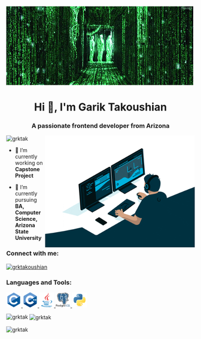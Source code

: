 &nbsp;&nbsp;&nbsp;&nbsp;&nbsp;&nbsp;&nbsp;&nbsp;&nbsp;![MasterHead](https://github.com/grktak/grktak/blob/main/matrixGif.gif)
<h1 align="center">Hi 👋, I'm Garik Takoushian</h1>
<h3 align="center">A passionate frontend developer from Arizona</h3>
<img align="right" alt="Coding" width="400" src="https://github.com/grktak/grktak/blob/main/programmer.gif">


<p align="left"> <img src="https://komarev.com/ghpvc/?username=grktak&label=Profile%20views&color=0e75b6&style=flat" alt="grktak" /> </p>

- 🔭 I’m currently working on **Capstone Project**

- 🌱 I’m currently pursuing **BA, Computer Science, Arizona State University**

<h3 align="left">Connect with me:</h3>
<p align="left">
<a href="https://instagram.com/grktakoushian" target="blank"><img align="center" src="https://raw.githubusercontent.com/rahuldkjain/github-profile-readme-generator/master/src/images/icons/Social/instagram.svg" alt="grktakoushian" height="30" width="40" /></a>
</p>

<h3 align="left">Languages and Tools:</h3>
<p align="left"> <a href="https://www.cprogramming.com/" target="_blank" rel="noreferrer"> <img src="https://raw.githubusercontent.com/devicons/devicon/master/icons/c/c-original.svg" alt="c" width="40" height="40"/> </a> <a href="https://www.w3schools.com/cpp/" target="_blank" rel="noreferrer"> <img src="https://raw.githubusercontent.com/devicons/devicon/master/icons/cplusplus/cplusplus-original.svg" alt="cplusplus" width="40" height="40"/> </a> <a href="https://www.java.com" target="_blank" rel="noreferrer"> <img src="https://raw.githubusercontent.com/devicons/devicon/master/icons/java/java-original.svg" alt="java" width="40" height="40"/> </a> <a href="https://www.postgresql.org" target="_blank" rel="noreferrer"> <img src="https://raw.githubusercontent.com/devicons/devicon/master/icons/postgresql/postgresql-original-wordmark.svg" alt="postgresql" width="40" height="40"/> </a> <a href="https://www.python.org" target="_blank" rel="noreferrer"> <img src="https://raw.githubusercontent.com/devicons/devicon/master/icons/python/python-original.svg" alt="python" width="40" height="40"/> </a> </p>

<p><img align="left" src="https://github-readme-stats.vercel.app/api/top-langs?username=grktak&show_icons=true&locale=en&layout=compact" alt="grktak" /></p>

<p>&nbsp;<img align="center" src="https://github-readme-stats.vercel.app/api?username=grktak&show_icons=true&locale=en" alt="grktak" /></p>

<p><img align="center" src="https://github-readme-streak-stats.herokuapp.com/?user=grktak&" alt="grktak" /></p>
